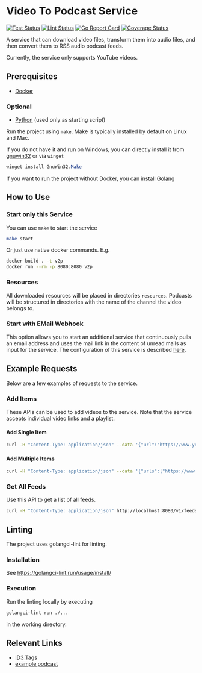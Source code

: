 # Video To Podcast Service

[![Test Status](https://github.com/jo-hoe/video-to-podcast-service/workflows/test/badge.svg)](https://github.com/jo-hoe/video-to-podcast-service/actions?workflow=test)
[![Lint Status](https://github.com/jo-hoe/video-to-podcast-service/workflows/lint/badge.svg)](https://github.com/jo-hoe/video-to-podcast-service/actions?workflow=lint)
[![Go Report Card](https://goreportcard.com/badge/github.com/jo-hoe/video-to-podcast-service)](https://goreportcard.com/report/github.com/jo-hoe/video-to-podcast-service)
[![Coverage Status](https://coveralls.io/repos/github/jo-hoe/video-to-podcast-service/badge.svg?branch=main)](https://coveralls.io/github/jo-hoe/video-to-podcast-service?branch=main)

A service that can download video files, transform them into audio files, and then convert them to RSS audio podcast feeds.

Currently, the service only supports YouTube videos.

## Prerequisites

- [Docker](https://docs.docker.com/engine/install/)

### Optional

- [Python](https://www.python.org/) (used only as starting script)

Run the project using `make`. Make is typically installed by default on Linux and Mac.

If you do not have it and run on Windows, you can directly install it from [gnuwin32](https://gnuwin32.sourceforge.net/packages/make.htm) or via `winget`

```PowerShell
winget install GnuWin32.Make
```

If you want to run the project without Docker, you can install [Golang](https://go.dev/doc/install)

## How to Use

### Start only this Service

You can use `make` to start the service

```bash
make start
```

Or just use native docker commands. E.g.

```bash
docker build . -t v2p
docker run --rm -p 8080:8080 v2p
```

### Resources

All downloaded resources will be placed in directories `resources`.
Podcasts will be structured in directories with the name of the channel the video belongs to.

### Start with EMail Webhook

This option allows you to start an additional service that continuously pulls an email address and uses the mail link in the content of unread mails as input for the service.
The configuration of this service is described [here](https://github.com/jo-hoe/video-to-podcast-service).

## Example Requests

Below are a few examples of requests to the service.

### Add Items

These APIs can be used to add videos to the service.
Note that the service accepts individual video links and a playlist.

#### Add Single Item

```bash
curl -H "Content-Type: application/json" --data '{"url":"https://www.youtube.com/playlist?list=PLXqZLJI1Rpy_x_piwxi9T-UlToz3UGdM-"}' http://localhost:8080/v1/addItem
```

#### Add Multiple Items

```bash
curl -H "Content-Type: application/json" --data '{"urls":["https://www.youtube.com/watch?v=BRnwg3dpboc", "https://www.youtube.com/watch?v=_fWrJ4WHz_g"]}' http://localhost:8080/v1/addItems
```

### Get All Feeds

Use this API to get a list of all feeds.

```bash
curl -H "Content-Type: application/json" http://localhost:8080/v1/feeds
```

## Linting

The project uses golangci-lint for linting.

### Installation

See <https://golangci-lint.run/usage/install/>

### Execution

Run the linting locally by executing

```bash
golangci-lint run ./...
```

in the working directory.

## Relevant Links

- [ID3 Tags](https://www.exiftool.org/TagNames/ID3.html)
- [example podcast](https://feeds.libsyn.com/230510/rss)
